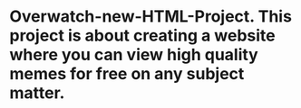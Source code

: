# Overwatch-new-HTML-Project. This project is about creating a website where you can view high quality memes for free on any subject matter. 
